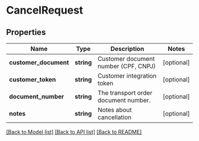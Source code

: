 # CancelRequest

## Properties
Name | Type | Description | Notes
------------ | ------------- | ------------- | -------------
**customer_document** | **string** | Customer document number (CPF, CNPJ) | [optional] 
**customer_token** | **string** | Customer integration token | [optional] 
**document_number** | **string** | The transport order document number. | [optional] 
**notes** | **string** | Notes about cancellation | [optional] 

[[Back to Model list]](../README.md#documentation-for-models) [[Back to API list]](../README.md#documentation-for-api-endpoints) [[Back to README]](../README.md)



